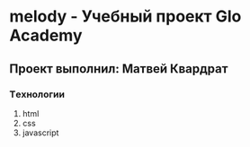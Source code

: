 # melody - Учебный проект Glo Academy
## Проект выполнил: Матвей Квардрат

### Тeхнологии
1) html
2) css
3) javascript
